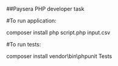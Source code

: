 ##Paysera PHP developer task

#To run application:

composer install
php script.php input.csv

#To run tests:

composer install
vendor\bin\phpunit Tests
